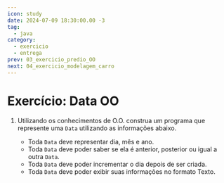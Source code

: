 ```yaml
---
icon: study
date: 2024-07-09 18:30:00.00 -3
tag:
  - java
category:
  - exercicio
  - entrega
prev: 03_exercicio_predio_OO
next: 04_exercicio_modelagem_carro
---
```


# Exercício: Data OO


1. Utilizando os conhecimentos de O.O. construa um programa que represente uma `Data` utilizando as informações abaixo. 
    
    - Toda `Data` deve representar dia, mês e ano.
    - Toda `Data` deve poder saber se ela é anterior, posterior ou igual a outra `Data`.
    - Toda `Data` deve poder incrementar o dia depois de ser criada.
    - Toda `Data` deve poder exibir suas informações no formato Texto.